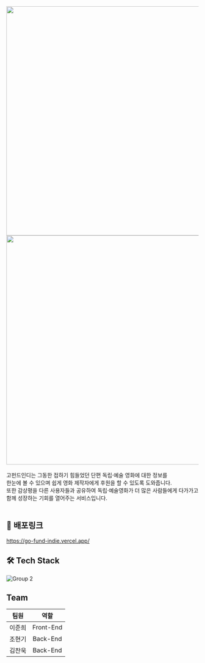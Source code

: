 <img src=https://user-images.githubusercontent.com/6355186/138842266-a83d14f9-1fed-4888-bf26-f5f92dfd990b.png width="600px" />
<br>
<img src=https://user-images.githubusercontent.com/6355186/138841764-e74fdb3a-a358-49ef-8fce-bc02759d1465.png width="600px" />
<br><br>
고펀드인디는 그동한 접하기 힘들었던 단편 독립·예술 영화에 대한 정보를 <br>
한눈에 볼 수 있으며 쉽게 영화 제작자에게 후원을 할 수 있도록 도와줍니다. <br>
또한 감상평을 다른 사용자들과 공유하여 독립·예술영화가 더 많은 사람들에게 다가가고 <br>
함께 성장하는 기회를 열어주는 서비스입니다. <br>
<br>

## 📎 배포링크

https://go-fund-indie.vercel.app/

## 🛠 Tech Stack
![Group 2](https://user-images.githubusercontent.com/45745049/138052835-c7612bf2-530b-4bb0-98ea-69583f4660e6.png)

## Team

| 팀원 | 역할 |
| :---: | :---: |
| 이준희 | Front-End |
| 조현기 | Back-End |
| 김찬욱 | Back-End |
